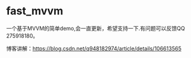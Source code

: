 # fast_mvvm

一个基于MVVM的简单demo,会一直更新，希望支持一下.有问题可以反馈QQ 275918180。

博客讲解：https://blog.csdn.net/q948182974/article/details/106613565
